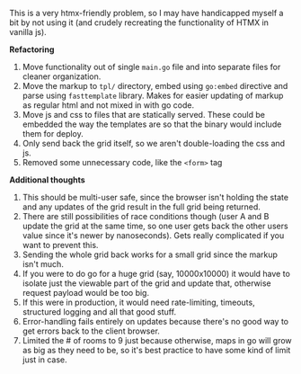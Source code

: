 
This is a very htmx-friendly problem, so I may have handicapped myself a bit
by not using it (and crudely recreating the functionality of HTMX in vanilla
js).

**Refactoring**

1. Move functionality out of single `main.go` file and into separate files
for cleaner organization.
2. Move the markup to `tpl/` directory, embed using `go:embed` directive
and parse using `fasttemplate` library. Makes for easier updating of markup
as regular html and not mixed in with go code.
3. Move js and css to files that are statically served. These could be 
embedded the way the templates are so that the binary would include them
for deploy.
4. Only send back the grid itself, so we aren't double-loading the css and
js.
5. Removed some unnecessary code, like the `<form>` tag

**Additional thoughts**

1. This should be multi-user safe, since the browser isn't holding the state and
any updates of the grid result in the full grid being returned.
2. There are still possibilities of race conditions though (user A and B
update the grid at the same time, so one user gets back the other users
value since it's newer by nanoseconds). Gets really complicated if you want
to prevent this.
3. Sending the whole grid back works for a small grid since the markup
isn't much.
4. If you were to do go for a huge grid (say, 10000x10000) it would have to
isolate just the viewable part of the grid and update that, otherwise request
payload would be too big.
5. If this were in production, it would need rate-limiting, timeouts,
structured logging and all that good stuff.
6. Error-handling fails entirely on updates because there's no good way to get
errors back to the client browser.
7. Limited the # of rooms to 9 just because otherwise, maps in go will grow as 
big as they need to be, so it's best practice to have some kind of limit
just in case.
